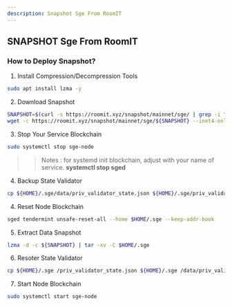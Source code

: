 ```yaml
---
description: Snapshot Sge From RoomIT
---
```




## SNAPSHOT Sge From RoomIT


### How to Deploy Snapshot?


1. Install Compression/Decompression Tools
```bash
sudo apt install lzma -y
```

2. Download Snapshot
```bash
SNAPSHOT=$(curl -s https://roomit.xyz/snapshot/mainnet/sge/ | grep -i "<a href=" | grep lzma | grep -v md5sum | awk -F"=" '{print $2}' |  sed 's/"//g' | sed "s/>//g" | sed "s/ //g")
wget -c https://roomit.xyz/snapshot/mainnet/sge/${SNAPSHOT} --inet4-only
```

3. Stop Your Service Blockchain
```bash
sudo systemctl stop sge-node
```
>> Notes : for systemd init blockchain, adjust with your name of service. __systemctl stop sged__

4. Backup State Validator
```bash
cp ${HOME}/.sge/data/priv_validator_state.json ${HOME}/.sge/priv_validator_state.json
```

4. Reset Node Blockchain
```bash
sged tendermint unsafe-reset-all --home $HOME/.sge --keep-addr-book
```

5. Extract Data Snapshot
```bash
lzma -d -c ${SNAPSHOT} | tar -xv -C $HOME/.sge 
```

6. Resoter State Validator
```bash
cp ${HOME}/.sge /priv_validator_state.json ${HOME}/.sge /data/priv_validator_state.json
```

7. Start Node Blockchain
```bash
sudo systemctl start sge-node
```